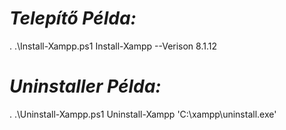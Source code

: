 # _Telepítő Példa:_

. .\Install-Xampp.ps1
Install-Xampp --Verison 8.1.12

# _Uninstaller Példa:_

. .\Uninstall-Xampp.ps1
Uninstall-Xampp 'C:\xampp\uninstall.exe'
